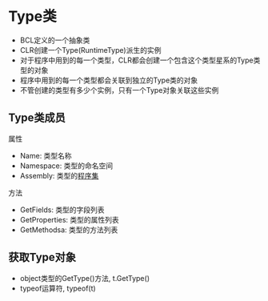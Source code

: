 # Type类

- BCL定义的一个抽象类
- CLR创建一个Type(RuntimeType)派生的实例
- 对于程序中用到的每一个类型，CLR都会创建一个包含这个类型星系的Type类型的对象
- 程序中用到的每一个类型都会关联到独立的Type类的对象
- 不管创建的类型有多少个实例，只有一个Type对象关联这些实例

## Type类成员

属性

- Name: 类型名称
- Namespace: 类型的命名空间
- Assembly: 类型的[程序集](csharp-programset.md)

方法

- GetFields: 类型的字段列表
- GetProperties: 类型的属性列表
- GetMethodsa: 类型的方法列表

## 获取Type对象

- object类型的GetType()方法, t.GetType()
- typeof运算符, typeof(t)